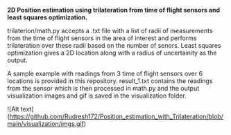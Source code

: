 **2D Position estimation using trilateration from time of flight sensors and least squares optimization.**

trilaterion/math.py accepts a .txt file with a list of radii of measurements from the time of flight sensors in the area of interest and performs trilateration over these radii based on the number of senors. Least squares optimization gives a 2D location along with a radius of uncertainity as the output.

A sample example with readings from 3 time of flight sensors over 6 locations is provided in this repository. result_1.txt contains the readings from the sensor which is then processed in math.py and the output visualization images and gif is saved in the visualization folder.

![Alt text] (https://github.com/Rudresh172/Position_estimation_with_Trilateration/blob/main/visualization/imgs.gif)
